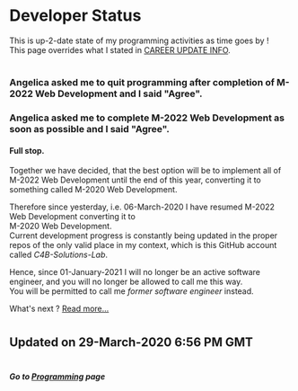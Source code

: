 # Developer Status
This is up-2-date state of my programming activities as time goes by ! \
This page overrides what I stated in [CAREER UPDATE INFO](https://www.dropbox.com/s/p5swgfz2asoksjx/GA.localhost_version.v24.zip?dl=0&file_subpath=%2FGA.localhost_version%2F____CAREER+UPDATE+INFO____.txt "Dropbox's GA.localhost_version.v24").
#
### Angelica asked me to quit programming after completion of M-2022 Web Development and I said "Agree".
### Angelica asked me to complete M-2022 Web Development as soon as possible and I said "Agree".

#### Full stop.

Together we have decided, that the best option will be to implement all of M-2022 Web Development until the end of this year, converting it to something called M-2020 Web Development.

Therefore since yesterday, i.e. 06-March-2020 I have resumed M-2022 Web Development converting it to \
M-2020 Web Development.\
Current development progress is constantly being updated in the proper repos of the only valid place in my context, which is this GitHub account called *C4B-Solutions-Lab*.

Hence, since 01-January-2021 I will no longer be an active software engineer, and you will no longer be allowed to call me this way. \
You will be permitted to call me *former software engineer* instead.


What's next ? [Read more...](/family/Family.md#all-the-latest-about-family "Go to details covering all the latest about our family and what's important.")
#
## Updated on 29-March-2020 6:56 PM GMT

#
##### Go to [Programming](/programming/Programming.md#all-the-latest-about-my-programming-activities "All the latest about Lucas' software engineering") page
